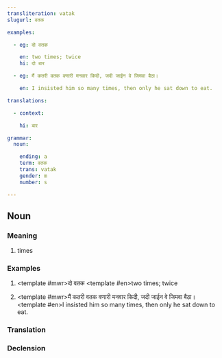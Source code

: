 ```yaml
---
transliteration: vatak
slugurl: वतक

examples:

  - eg: दो वतक

    en: two times; twice
    hi: दो बार

  - eg: मैं कतरी वतक वणारी मनवार किदी, जदी जाईन वे जिमवा बैठा। 

    en: I insisted him so many times, then only he sat down to eat.

translations:

  - context:

    hi: बार

grammar:
  noun:

    ending: a
    term: वतक
    trans: vatak
    gender: m
    number: s

---
```


## Noun

<!-- <fos :grammar="grammar" ></fos> -->

### Meaning

1. times

### Examples

1. <word-eg>

   <template #mwr>दो वतक</template>
   <template #en>two times; twice</template>
   </word-eg>

2. <word-eg>

    <template #mwr>मैं कतरी वतक वणारी मनवार किदी, जदी जाईन वे जिमवा बैठा। </template>
    <template #en>I insisted him so many times, then only he sat down to eat.</template>
    </word-eg>

### Translation

<translation :translation="translations" ></translation>

### Declension

<noun-decl :grammar="grammar" ></noun-decl>
